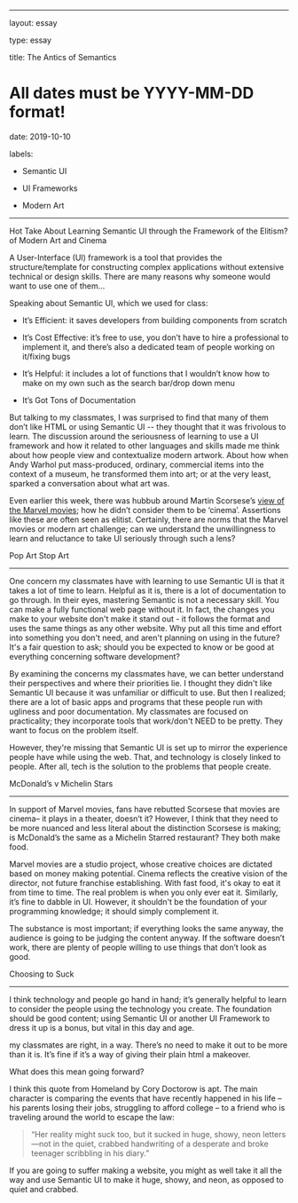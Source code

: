   

---

layout: essay

type: essay

title: The Antics of Semantics 

# All dates must be YYYY-MM-DD format!

date: 2019-10-10

labels:

- Semantic UI

- UI Frameworks

- Modern Art 

---

Hot Take About Learning Semantic UI through the Framework of the Elitism? of Modern Art and Cinema 

A User-Interface (UI) framework is a tool that provides the structure/template for constructing complex applications without extensive technical or design skills. There are many reasons why someone would want to use one of them…

Speaking about Semantic UI, which we used for class: 

- It’s Efficient: it saves developers from building components from scratch 

- It’s Cost Effective: it’s free to use, you don’t have to hire a professional to implement it, and there’s also a dedicated team of people working on it/fixing bugs 

- It’s Helpful: it includes a lot of functions that I wouldn’t know how to make on my own such as the search bar/drop down menu 

- It’s Got Tons of Documentation 

But talking to my classmates, I was surprised to find that many of them don’t like HTML or using Semantic UI -- they thought that it was frivolous to learn. The discussion around the seriousness of learning to use a UI framework and how it related to other languages and skills made me think about how people view and contextualize modern artwork. About how when Andy Warhol put mass-produced, ordinary, commercial items into the context of a museum, he transformed them into art; or at the very least, sparked a conversation about what art was. 

Even earlier this week, there was hubbub around Martin Scorsese’s [view of the Marvel movies](https://www.forbes.com/sites/travisbean/2019/10/10/the-real-problem-with-martin-scorseses-marvel-comments/); how he didn’t consider them to be ‘cinema’. Assertions like these are often seen as elitist. Certainly, there are norms that the Marvel movies or modern art challenge; can we understand the unwillingness to learn and reluctance to take UI seriously through such a lens? 

Pop Art Stop Art 

---

One concern my classmates have with learning to use Semantic UI is that it takes a lot of time to learn. Helpful as it is, there is a lot of documentation to go through. In their eyes, mastering Semantic is not a necessary skill. You can make a fully functional web page without it. In fact, the changes you make to your website don't  make it stand out - it follows the format and uses the same things as  any other website. Why put all this time and effort into something you don't need, and aren't planning on using in the future? It's a fair question to ask; should you be expected to know or be good at everything concerning software development?

By examining the concerns my classmates have, we can better understand their perspectives and where their priorities lie. I thought they didn't like Semantic UI because it was unfamiliar or difficult to use. But then I realized; there are a lot of basic apps and programs that these people run with ugliness and poor documentation. My classmates are focused on practicality; they incorporate tools that work/don't NEED to be pretty. They want to focus on the problem itself. 

However, they're missing that Semantic UI is set up to mirror the experience people have while using the web. That, and technology is closely linked to people. After all, tech is the solution to the problems that people create. 

McDonald’s v Michelin Stars 

---

In support of Marvel movies, fans have rebutted Scorsese that movies are cinema– it plays in a theater, doesn’t it? However, I think that they need to be more nuanced and less literal about the distinction Scorsese is making; is McDonald’s the same as a Michelin Starred restaurant? They both make food. 

Marvel movies are a studio project, whose creative choices are dictated based on money making potential. Cinema reflects the creative vision of the director, not future franchise establishing. With fast food, it's okay to eat it from time to time. The real problem is when you only ever eat it. Similarly, it’s fine to dabble in UI. However, it shouldn't be the foundation of your programming knowledge; it should simply complement it.  

The substance is most important; if everything looks the same anyway, the audience is going to be judging the content anyway. If the software doesn’t work, there are plenty of people willing to use things that don’t look as good. 

Choosing to Suck

---

I think technology and people go hand in hand;  it’s generally helpful to learn to consider the people using the technology you create. The foundation should be good content; using Semantic UI or another UI Framework to dress it up is a bonus, but vital in this day and age.

my classmates are right, in a way. There’s no need to make it out to be more than it is. It’s fine if it’s a way of giving their plain html a makeover. 

What does this mean going forward? 

I think this quote from Homeland by Cory Doctorow is apt. The main character is comparing the events that have recently happened in his life – his parents losing their jobs, struggling to afford college – to a friend who is traveling around the world to escape the law: 

> “Her reality might suck too, but it sucked in huge, showy, neon letters—not in the quiet, crabbed handwriting of a desperate and broke teenager scribbling in his diary.” 

If you are going to suffer making a website, you might as well take it all the way and use Semantic UI to make it huge, showy, and neon, as opposed to quiet and crabbed.
